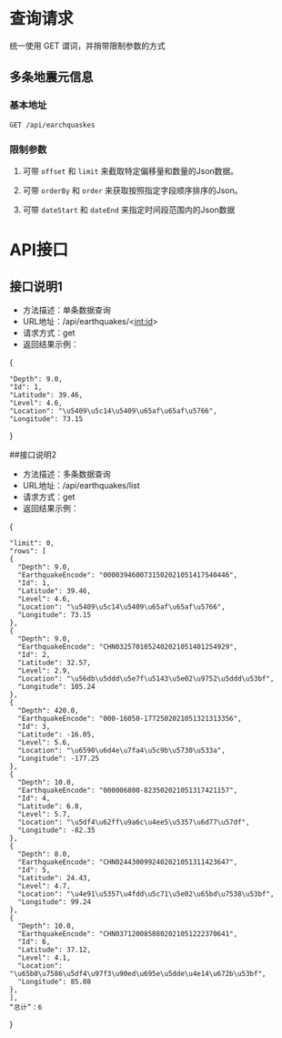 

 
# 查询请求

统一使用 GET 谓词，并捎带限制参数的方式

## 多条地震元信息
### 基本地址

```http
GET /api/earchquaskes
```

### 限制参数

1. 可带 `offset` 和 `limit` 来截取特定偏移量和数量的Json数据。


2. 可带 `orderBy` 和 `order` 来获取按照指定字段顺序排序的Json。


3. 可带 `dateStart` 和 `dateEnd` 来指定时间段范围内的Json数据

# API接口
## 接口说明1
- 方法描述：单条数据查询
- URL地址：/api/earthquakes/<<int:id>>
- 请求方式：get
- 返回结果示例：

{

    "Depth": 9.0,
    "Id": 1,
    "Latitude": 39.46, 
    "Level": 4.6, 
    "Location": "\u5409\u5c14\u5409\u65af\u65af\u5766", 
    "Longitude": 73.15

}

##接口说明2
- 方法描述：多条数据查询
- URL地址：/api/earthquakes/list
- 请求方式：get
- 返回结果示例：

{

    "limit": 0, 
    "rows": [
    {
      "Depth": 9.0, 
      "EarthquakeEncode": "0000394600731502021051417540446", 
      "Id": 1, 
      "Latitude": 39.46, 
      "Level": 4.6, 
      "Location": "\u5409\u5c14\u5409\u65af\u65af\u5766", 
      "Longitude": 73.15
    }, 
    {
      "Depth": 9.0, 
      "EarthquakeEncode": "CHN0325701052402021051401254929", 
      "Id": 2, 
      "Latitude": 32.57, 
      "Level": 2.9, 
      "Location": "\u56db\u5ddd\u5e7f\u5143\u5e02\u9752\u5ddd\u53bf", 
      "Longitude": 105.24
    }, 
    {
      "Depth": 420.0, 
      "EarthquakeEncode": "000-16050-1772502021051321313356", 
      "Id": 3, 
      "Latitude": -16.05, 
      "Level": 5.6, 
      "Location": "\u6590\u6d4e\u7fa4\u5c9b\u5730\u533a", 
      "Longitude": -177.25
    }, 
    {
      "Depth": 10.0, 
      "EarthquakeEncode": "000006800-823502021051317421157", 
      "Id": 4, 
      "Latitude": 6.8, 
      "Level": 5.7, 
      "Location": "\u5df4\u62ff\u9a6c\u4ee5\u5357\u6d77\u57df", 
      "Longitude": -82.35
    }, 
    {
      "Depth": 8.0, 
      "EarthquakeEncode": "CHN0244300992402021051311423647", 
      "Id": 5, 
      "Latitude": 24.43, 
      "Level": 4.7, 
      "Location": "\u4e91\u5357\u4fdd\u5c71\u5e02\u65bd\u7538\u53bf", 
      "Longitude": 99.24
    }, 
    {
      "Depth": 10.0, 
      "EarthquakeEncode": "CHN0371200850802021051222370641", 
      "Id": 6, 
      "Latitude": 37.12, 
      "Level": 4.1, 
      "Location": "\u65b0\u7586\u5df4\u97f3\u90ed\u695e\u5dde\u4e14\u672b\u53bf", 
      "Longitude": 85.08
    }, 
    ],
    “总计”：6

}
